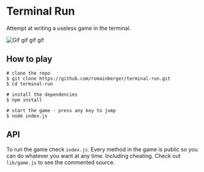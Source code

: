 # Terminal Run

Attempt at writing a useless game in the terminal.

![Gif gif gif gif](http://zippy.gfycat.com/AdorableSorrowfulArthropods.gif)

## How to play

    # clone the repo
    $ git clone https://github.com/romainberger/terminal-run.git
    $ cd terminal-run

    # install the dependencies
    $ npm install

    # start the game - press any key to jump
    $ node index.js

## API

To run the game check `index.js`. Every method in the game is public so you can do whatever you want at any time. Including cheating. Check out `lib/game.js` to see the commented source.
